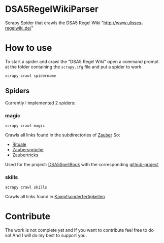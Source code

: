 # DSA5RegelWikiParser

Scrapy Spider that crawls the DSA5 Regel Wiki "http://www.ulisses-regelwiki.de/"

# How to use

To start a spider and crawl the "DSA5 Regel Wiki" open a command prompt at the folder containing the `scrapy.cfg` file and put a spider to work

```
scrapy crawl spidername
```

## Spiders

Currently I implemented 2 spiders:

### magic

```
scrapy crawl magic
```

Crawls all links found in the subdirectories of [Zauber](http://www.ulisses-regelwiki.de/index.php/zauber.html)
So:

 * [Rituale](http://www.ulisses-regelwiki.de/index.php/za_rituale.html)
 * [Zaubersprüche](http://www.ulisses-regelwiki.de/index.php/za_zaubersprueche.html)
 * [Zaubertricks](http://www.ulisses-regelwiki.de/index.php/Zauber_Zaubertricks.html)

Used for the project: [DSA5SpellBook](http://www.ulisses-ebooks.de/product/202891/Spell-Book-Webapplikation) with the corresponding [github-project](https://github.com/theShmoo/DSA5SpellBook)

### skills

```
scrapy crawl skills
```

Crawls all links found in [Kampfsonderfertigkeiten](http://www.ulisses-regelwiki.de/index.php/sf_kampfsonderfertigkeiten.html)

# Contribute

The work is not complete yet and If you want to contribute feel free to do so! And I will do my best to support you.
